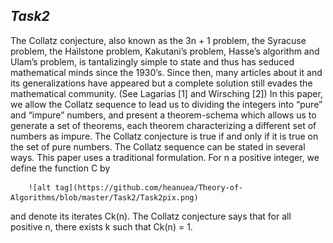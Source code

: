 ## **_Task2_**
The Collatz conjecture, also known as the 3n + 1 problem, the Syracuse problem, the
Hailstone problem, Kakutani’s problem, Hasse’s algorithm and Ulam’s problem, is tantalizingly
simple to state and thus has seduced mathematical minds since the 1930’s. Since then, many
articles about it and its generalizations have appeared but a complete solution still evades
the mathematical community. (See Lagarias [1] and Wirsching [2]) In this paper, we allow
the Collatz sequence to lead us to dividing the integers into “pure” and “impure” numbers,
and present a theorem-schema which allows us to generate a set of theorems, each theorem
characterizing a different set of numbers as impure. The Collatz conjecture is true if and only
if it is true on the set of pure numbers.
The Collatz sequence can be stated in several ways. This paper uses a traditional formulation.
For n a positive integer, we define the function C by

        ![alt tag](https://github.com/heanuea/Theory-of-Algorithms/blob/master/Task2/Task2pix.png)

and denote its iterates Ck(n). The Collatz conjecture says that for all positive n, there exists
k such that Ck(n) = 1.